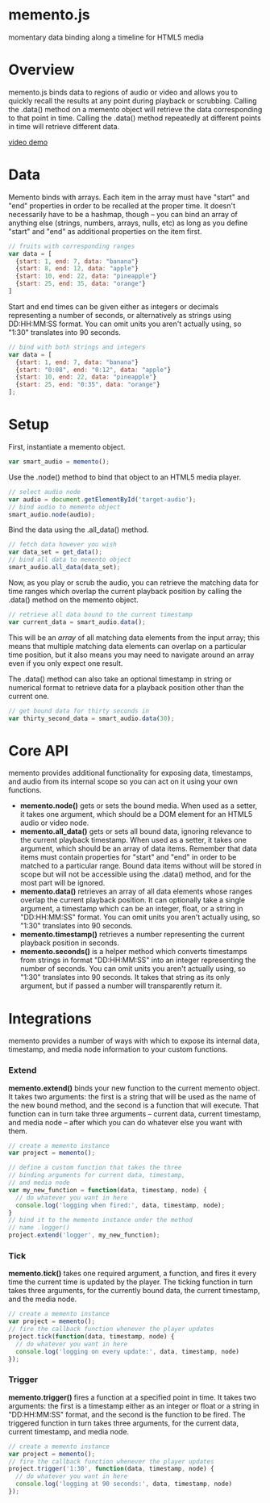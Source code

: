 # memento.js #

momentary data binding along a timeline for HTML5 media

# Overview #

memento.js binds data to regions of audio or video and allows you to quickly recall the results at any point during playback or scrubbing. Calling the .data() method on a memento object will retrieve the data corresponding to that point in time. Calling the .data() method repeatedly at different points in time will retrieve different data.

[video demo](https://twitter.com/lamthuyvo/status/645688414675828737)

# Data #

Memento binds with arrays. Each item in the array must have "start" and "end" properties in order to be recalled at the proper time. It doesn't necessarily have to be a hashmap, though – you can bind an array of anything else (strings, numbers, arrays, nulls, etc) as long as you define "start" and "end" as additional properties on the item first.

```javascript
// fruits with corresponding ranges
var data = [
  {start: 1, end: 7, data: "banana"}
  {start: 8, end: 12, data: "apple"}
  {start: 10, end: 22, data: "pineapple"}
  {start: 25, end: 35, data: "orange"}
]
```

Start and end times can be given either as integers or decimals representing a number of seconds, or alternatively as strings using DD:HH:MM:SS format. You can omit units you aren't actually using, so "1:30" translates into 90 seconds.

```javascript
// bind with both strings and integers
var data = [
  {start: 1, end: 7, data: "banana"}
  {start: "0:08", end: "0:12", data: "apple"}
  {start: 10, end: 22, data: "pineapple"}
  {start: 25, end: "0:35", data: "orange"}
];
```

# Setup #

First, instantiate a memento object.

```javascript
var smart_audio = memento();
```

Use the .node() method to bind that object to an HTML5 media player.

```javascript
// select audio node
var audio = document.getElementById('target-audio');
// bind audio to memento object
smart_audio.node(audio);
```
Bind the data using the .all_data() method.

```javascript
// fetch data however you wish
var data_set = get_data();
// bind all data to memento object
smart_audio.all_data(data_set);
```

Now, as you play or scrub the audio, you can retrieve the matching data for time ranges which overlap the current playback position by calling the .data() method on the memento object.

```javascript
// retrieve all data bound to the current timestamp
var current_data = smart_audio.data();
```

This will be an *array* of all matching data elements from the input array; this means that multiple matching data elements can overlap on a particular time position, but it also means you may need to navigate around an array even if you only expect one result.

The .data() method can also take an optional timestamp in string or numerical format to retrieve data for a playback position other than the current one.

```javascript
// get bound data for thirty seconds in
var thirty_second_data = smart_audio.data(30);
```

# Core API #

memento provides additional functionality for exposing data, timestamps, and audio from its internal scope so you can act on it using your own functions.

- **memento.node()** gets or sets the bound media. When used as a setter, it takes one argument, which should be a DOM element for an HTML5 audio or video node.
- **memento.all_data()** gets or sets all bound data, ignoring relevance to the current playback timestamp. When used as a setter, it takes one argument, which should be an array of data items. Remember that data items must contain properties for "start" and "end" in order to be matched to a particular range. Bound data items without will be stored in scope but will not be accessible using the .data() method, and for the most part will be ignored.
- **memento.data()** retrieves an array of all data elements whose ranges overlap the current playback position. It can optionally take a single argument, a timestamp which can be an integer, float, or a string in "DD:HH:MM:SS" format. You can omit units you aren't actually using, so "1:30" translates into 90 seconds.
- **memento.timestamp()** retrieves a number representing the current playback position in seconds.
- **memento.seconds()** is a helper method which converts timestamps from strings in format "DD:HH:MM:SS" into an integer representing the number of seconds. You can omit units you aren't actually using, so "1:30" translates into 90 seconds. It takes that string as its only argument, but if passed a number will transparently return it.

# Integrations #

memento provides a number of ways with which to expose its internal data, timestamp, and media node information to your custom functions.

### Extend ###

**memento.extend()** binds your new function to the current memento object. It takes two arguments: the first is a string that will be used as the name of the new bound method, and the second is a function that will execute. That function can in turn take three arguments – current data, current timestamp, and media node – after which you can do whatever else you want with them.

```javascript
// create a memento instance
var project = memento();

// define a custom function that takes the three
// binding arguments for current data, timestamp,
// and media node
var my_new_function = function(data, timestamp, node) {
  // do whatever you want in here
  console.log('logging when fired:', data, timestamp, node);
}
// bind it to the memento instance under the method
// name .logger()
project.extend('logger', my_new_function);
```

### Tick ###

**memento.tick()** takes one required argument, a function, and fires it every time the current time is updated by the player. The ticking function in turn takes three arguments, for the currently bound data, the current timestamp, and the media node.

```javascript
// create a memento instance
var project = memento();
// fire the callback function whenever the player updates
project.tick(function(data, timestamp, node) {
  // do whatever you want in here  
  console.log('logging on every update:', data, timestamp, node)
});
```

### Trigger ###

**memento.trigger()** fires a function at a specified point in time. It takes two arguments: the first is a timestamp either as an integer or float or a string in "DD:HH:MM:SS" format, and the second is the function to be fired. The triggered function in turn takes three arguments, for the current data, current timestamp, and media node.

```javascript
// create a memento instance
var project = memento();
// fire the callback function whenever the player updates
project.trigger('1:30', function(data, timestamp, node) {
  // do whatever you want in here  
  console.log('logging at 90 seconds:', data, timestamp, node)
});
```
